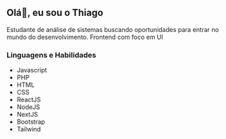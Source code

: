 ## Olá👋, eu sou o Thiago


Estudante de análise de sistemas buscando oportunidades para entrar no mundo do desenvolvimento. Frontend com foco em UI


### Linguagens e Habilidades
- Javascript
- PHP
- HTML
- CSS
- ReactJS
- NodeJS
- NextJS
- Bootstrap
- Tailwind





